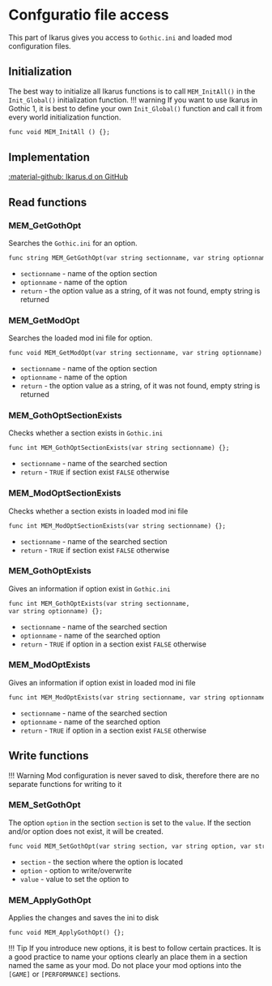 # Confguratio file access
This part of Ikarus gives you access to `Gothic.ini` and loaded mod configuration files.

## Initialization
The best way to initialize all Ikarus functions is to call `MEM_InitAll()` in the `Init_Global()` initialization function. 
!!! warning
    If you want to use Ikarus in Gothic 1, it is best to define your own `Init_Global()` function and call it from every world initialization function.

```dae
func void MEM_InitAll () {};
```

## Implementation
[:material-github: Ikarus.d on GitHub](https://github.com/Lehona/Ikarus/blob/master/Ikarus.d)

## Read functions

### MEM_GetGothOpt
Searches the `Gothic.ini` for an option.
```dae
func string MEM_GetGothOpt(var string sectionname, var string optionname) {};
```

- `sectionname` - name of the option section
- `optionname` - name of the option
- `return` - the option value as a string, of it was not found, empty string is returned

### MEM_GetModOpt
Searches the loaded mod ini file for option.
```dae
func void MEM_GetModOpt(var string sectionname, var string optionname) {};
```

- `sectionname` - name of the option section
- `optionname` - name of the option
- `return` - the option value as a string, of it was not found, empty string is returned

### MEM_GothOptSectionExists
Checks whether a section exists in `Gothic.ini`
```dae
func int MEM_GothOptSectionExists(var string sectionname) {};
```

- `sectionname` - name of the searched section
- `return` - `TRUE` if section exist `FALSE` otherwise

### MEM_ModOptSectionExists
Checks whether a section exists in loaded mod ini file
```dae
func int MEM_ModOptSectionExists(var string sectionname) {};
```

- `sectionname` - name of the searched section
- `return` - `TRUE` if section exist `FALSE` otherwise

### MEM_GothOptExists
Gives an information if option exist in `Gothic.ini`
```dae
func int MEM_GothOptExists(var string sectionname,
var string optionname) {};
```

- `sectionname` - name of the searched section
- `optionname` - name of the searched option
- `return` - `TRUE` if option in a section exist `FALSE` otherwise

### MEM_ModOptExists
Gives an information if option exist in loaded mod ini file
```dae
func int MEM_ModOptExists(var string sectionname, var string optionname) {};
```

- `sectionname` - name of the searched section
- `optionname` - name of the searched option
- `return` - `TRUE` if option in a section exist `FALSE` otherwise

## Write functions
!!! Warning
    Mod configuration is never saved to disk, therefore there are no separate functions for writing to it

### MEM_SetGothOpt
The option `option` in the section `section` is set to the `value`. If the section and/or option does not exist, it will be created.
```dae
func void MEM_SetGothOpt(var string section, var string option, var string value) {};
```

- `section` - the section where the option is located
- `option` - option to write/overwrite
- `value` - value to set the option to

### MEM_ApplyGothOpt
Applies the changes and saves the ini to disk
```dae
func void MEM_ApplyGothOpt() {};
```

!!! Tip
    If you introduce new options, it is best to follow certain practices. It is a good practice to name your options clearly an place them in a section named the same as your mod. Do not place your mod options into the `[GAME]` or `[PERFORMANCE]` sections.


